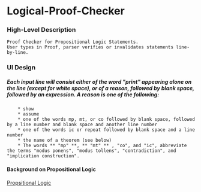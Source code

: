 Logical-Proof-Checker
=====================

### High-Level Description ###
``` 
Proof Checker for Propositional Logic Statements.
User types in Proof, parser verifies or invalidates statements line-by-line.
```  
### UI Design ###
##### Each input line will consist either of the word "print" appearing alone on the line (except for white space), or of a reason, followed by blank space, followed by an expression. A reason is one of the following: #####
```
    * show
    * assume
    * one of the words mp, mt, or co followed by blank space, followed by a line number and blank space and another line number
    * one of the words ic or repeat followed by blank space and a line number
    * the name of a theorem (see below)
    * The words ** "mp" **, ** "mt" ** , "co", and "ic", abbreviate the terms "modus ponens", "modus tollens", "contradiction", and "implication construction".
```



#### Background on Propositional Logic ####
[Propsitional Logic](http://inst.eecs.berkeley.edu/~cs61bl/su13/projects/proj2/prop.logic.html)

